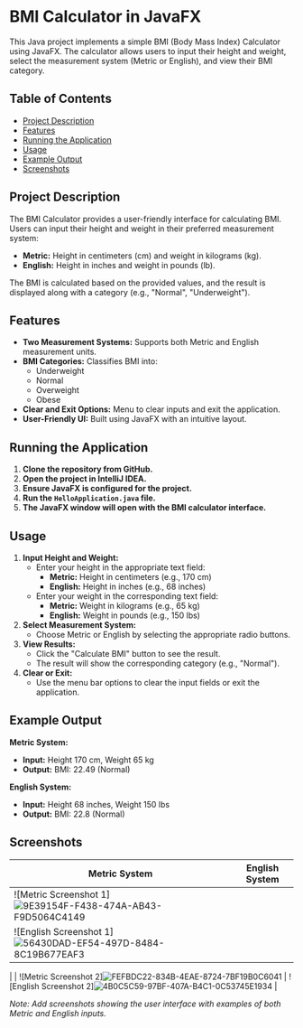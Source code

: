 # BMI Calculator in JavaFX

This Java project implements a simple BMI (Body Mass Index) Calculator using JavaFX. The calculator allows users to input their height and weight, select the measurement system (Metric or English), and view their BMI category.

## Table of Contents
- [Project Description](#project-description)
- [Features](#features)
- [Running the Application](#running-the-application)
- [Usage](#usage)
- [Example Output](#example-output)
- [Screenshots](#screenshots)

## Project Description
The BMI Calculator provides a user-friendly interface for calculating BMI. Users can input their height and weight in their preferred measurement system:

- **Metric:** Height in centimeters (cm) and weight in kilograms (kg).
- **English:** Height in inches and weight in pounds (lb).

The BMI is calculated based on the provided values, and the result is displayed along with a category (e.g., "Normal", "Underweight").

## Features
- **Two Measurement Systems:** Supports both Metric and English measurement units.
- **BMI Categories:** Classifies BMI into:
  - Underweight
  - Normal
  - Overweight
  - Obese
- **Clear and Exit Options:** Menu to clear inputs and exit the application.
- **User-Friendly UI:** Built using JavaFX with an intuitive layout.

## Running the Application
1. **Clone the repository from GitHub.**
2. **Open the project in IntelliJ IDEA.**
3. **Ensure JavaFX is configured for the project.**
4. **Run the `HelloApplication.java` file.**
5. **The JavaFX window will open with the BMI calculator interface.**

## Usage
1. **Input Height and Weight:**
   - Enter your height in the appropriate text field:
     - **Metric:** Height in centimeters (e.g., 170 cm)
     - **English:** Height in inches (e.g., 68 inches)
   - Enter your weight in the corresponding text field:
     - **Metric:** Weight in kilograms (e.g., 65 kg)
     - **English:** Weight in pounds (e.g., 150 lbs)
2. **Select Measurement System:**
   - Choose Metric or English by selecting the appropriate radio buttons.
3. **View Results:**
   - Click the "Calculate BMI" button to see the result.
   - The result will show the corresponding category (e.g., "Normal").
4. **Clear or Exit:**
   - Use the menu bar options to clear the input fields or exit the application.

## Example Output
**Metric System:**
- **Input:** Height 170 cm, Weight 65 kg
- **Output:** BMI: 22.49 (Normal)

**English System:**
- **Input:** Height 68 inches, Weight 150 lbs
- **Output:** BMI: 22.8 (Normal)

## Screenshots
| Metric System                                           | English System                                          |
|---------------------------------------------------------|---------------------------------------------------------|
| ![Metric Screenshot 1]![9E39154F-F438-474A-AB43-F9D5064C4149](https://github.com/user-attachments/assets/17aee2ad-86db-4041-b304-13fb0767a0e0)
  | ![English Screenshot 1]![56430DAD-EF54-497D-8484-8C19B677EAF3](https://github.com/user-attachments/assets/d21298c9-b51f-4bbe-bcf1-bc79601d13a0)
 |
| ![Metric Screenshot 2]![FEFBDC22-834B-4EAE-8724-7BF19B0C6041](https://github.com/user-attachments/assets/520e9ba2-1eca-426c-94d0-a76e5deb1e43)
 | ![English Screenshot 2]![4B0C5C59-97BF-407A-B4C1-0C53745E1934](https://github.com/user-attachments/assets/b22eaedd-1ceb-404a-abc9-dd8b843a94c0)
 |

*Note: Add screenshots showing the user interface with examples of both Metric and English inputs.*
